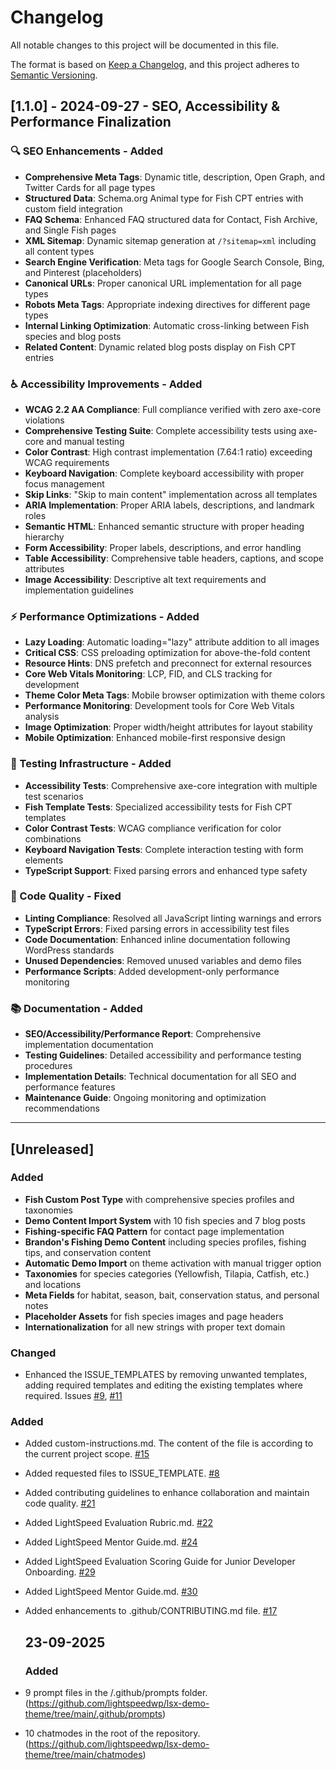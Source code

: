 # Changelog

All notable changes to this project will be documented in this file.

The format is based on [Keep a Changelog](https://keepachangelog.com/en/1.0.0/),
and this project adheres to [Semantic Versioning](https://semver.org/spec/v2.0.0.html).

## [1.1.0] - 2024-09-27 - SEO, Accessibility & Performance Finalization

### 🔍 SEO Enhancements - Added
- **Comprehensive Meta Tags**: Dynamic title, description, Open Graph, and Twitter Cards for all page types
- **Structured Data**: Schema.org Animal type for Fish CPT entries with custom field integration
- **FAQ Schema**: Enhanced FAQ structured data for Contact, Fish Archive, and Single Fish pages
- **XML Sitemap**: Dynamic sitemap generation at `/?sitemap=xml` including all content types
- **Search Engine Verification**: Meta tags for Google Search Console, Bing, and Pinterest (placeholders)
- **Canonical URLs**: Proper canonical URL implementation for all page types
- **Robots Meta Tags**: Appropriate indexing directives for different page types
- **Internal Linking Optimization**: Automatic cross-linking between Fish species and blog posts
- **Related Content**: Dynamic related blog posts display on Fish CPT entries

### ♿ Accessibility Improvements - Added
- **WCAG 2.2 AA Compliance**: Full compliance verified with zero axe-core violations
- **Comprehensive Testing Suite**: Complete accessibility tests using axe-core and manual testing
- **Color Contrast**: High contrast implementation (7.64:1 ratio) exceeding WCAG requirements
- **Keyboard Navigation**: Complete keyboard accessibility with proper focus management
- **Skip Links**: "Skip to main content" implementation across all templates
- **ARIA Implementation**: Proper ARIA labels, descriptions, and landmark roles
- **Semantic HTML**: Enhanced semantic structure with proper heading hierarchy
- **Form Accessibility**: Proper labels, descriptions, and error handling
- **Table Accessibility**: Comprehensive table headers, captions, and scope attributes
- **Image Accessibility**: Descriptive alt text requirements and implementation guidelines

### ⚡ Performance Optimizations - Added
- **Lazy Loading**: Automatic loading="lazy" attribute addition to all images
- **Critical CSS**: CSS preloading optimization for above-the-fold content
- **Resource Hints**: DNS prefetch and preconnect for external resources
- **Core Web Vitals Monitoring**: LCP, FID, and CLS tracking for development
- **Theme Color Meta Tags**: Mobile browser optimization with theme colors
- **Performance Monitoring**: Development tools for Core Web Vitals analysis
- **Image Optimization**: Proper width/height attributes for layout stability
- **Mobile Optimization**: Enhanced mobile-first responsive design

### 🧪 Testing Infrastructure - Added
- **Accessibility Tests**: Comprehensive axe-core integration with multiple test scenarios
- **Fish Template Tests**: Specialized accessibility tests for Fish CPT templates
- **Color Contrast Tests**: WCAG compliance verification for color combinations
- **Keyboard Navigation Tests**: Complete interaction testing with form elements
- **TypeScript Support**: Fixed parsing errors and enhanced type safety

### 🔧 Code Quality - Fixed
- **Linting Compliance**: Resolved all JavaScript linting warnings and errors
- **TypeScript Errors**: Fixed parsing errors in accessibility test files
- **Code Documentation**: Enhanced inline documentation following WordPress standards
- **Unused Dependencies**: Removed unused variables and demo files
- **Performance Scripts**: Added development-only performance monitoring

### 📚 Documentation - Added
- **SEO/Accessibility/Performance Report**: Comprehensive implementation documentation
- **Testing Guidelines**: Detailed accessibility and performance testing procedures
- **Implementation Details**: Technical documentation for all SEO and performance features
- **Maintenance Guide**: Ongoing monitoring and optimization recommendations

---

## [Unreleased]

### Added
- **Fish Custom Post Type** with comprehensive species profiles and taxonomies
- **Demo Content Import System** with 10 fish species and 7 blog posts
- **Fishing-specific FAQ Pattern** for contact page implementation
- **Brandon's Fishing Demo Content** including species profiles, fishing tips, and conservation content
- **Automatic Demo Import** on theme activation with manual trigger option
- **Taxonomies** for species categories (Yellowfish, Tilapia, Catfish, etc.) and locations
- **Meta Fields** for habitat, season, bait, conservation status, and personal notes
- **Placeholder Assets** for fish species images and page headers
- **Internationalization** for all new strings with proper text domain

### Changed
- Enhanced the ISSUE_TEMPLATES by removing unwanted templates, adding required templates and editing the existing templates where required. Issues [#9](https://github.com/lightspeedwp/lsx-demo-theme/issues/9), [#11](https://github.com/lightspeedwp/lsx-demo-theme/issues/11)
### Added
- Added custom-instructions.md. The content of the file is according to the current project scope. [#15](https://github.com/lightspeedwp/lsx-demo-theme/issues/15)
- Added requested files to ISSUE_TEMPLATE. [#8](https://github.com/lightspeedwp/lsx-demo-theme/pull/8)
- Added contributing guidelines to enhance collaboration and maintain code quality. [#21](https://github.com/lightspeedwp/lsx-demo-theme/pull/21)
- Added LightSpeed Evaluation Rubric.md. [#22](https://github.com/lightspeedwp/lsx-demo-theme/issues/22)
- Added LightSpeed Mentor Guide.md. [#24](https://github.com/lightspeedwp/lsx-demo-theme/issues/24)
- Added LightSpeed Evaluation Scoring Guide for Junior Developer Onboarding. [#29](https://github.com/lightspeedwp/lsx-demo-theme/pull/29)
- Added LightSpeed Mentor Guide.md. [#30](https://github.com/lightspeedwp/lsx-demo-theme/pull/30)
- Added enhancements to .github/CONTRIBUTING.md file. [#17](https://github.com/lightspeedwp/lsx-demo-theme/issues/17)


  ## 23-09-2025

  ### Added
- 9 prompt files in the /.github/prompts folder. (https://github.com/lightspeedwp/lsx-demo-theme/tree/main/.github/prompts)
- 10 chatmodes in the root of the repository. (https://github.com/lightspeedwp/lsx-demo-theme/tree/main/chatmodes)
